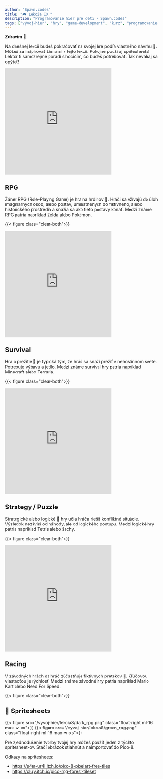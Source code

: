```yaml
---
author: "Spawn.codes"
title: "🎮 Lekcia IX."
description: "Programovanie hier pre deti - Spawn.codes"
tags: ["vývoj-hier", "hry", "game-development", "kurz", "programovanie-hier", "programovanie-pre-deti"]
---
```


**Zdravím 👋**

Na dnešnej lekcii budeš pokračovať na svojej hre podľa <span class="font-semibold text-lg text-slate-800 text-center max-w-sm mx-1 rounded-md px-2 py-1 bg-gradient-to-r from-indigo-200 via-red-200 to-yellow-100 shadow-md shadow-indigo-600">vlastného návrhu 🎨</span>. Môžeš sa inšpirovať žánrami v tejto lekcii. Pokojne použi aj spritesheets! Lektor ti samozrejme poradí s hocičím, čo budeš potrebovať. Tak neváhaj sa opýtať!

<iframe mozallowfullscreen="true" msallowfullscreen="true" id="game_drop" src="https://v6p9d9t4.ssl.hwcdn.net/html/3205232/index.html" allow="fullscreen *; geolocation; microphone; camera; midi; monetization; xr-spatial-tracking; gamepad; gyroscope; accelerometer; xr; cross-origin-isolated" frameborder="0" allowfullscreen="true" scrolling="no" allowtransparency="true" webkitallowfullscreen="true" width="350px" height="350px" class="float-right ml-8"></iframe>

## RPG
Žáner RPG (Role-Playing Game) je <span class="font-semibold text-lg text-slate-800 text-center max-w-sm mx-1 rounded-md px-2 py-1 bg-gradient-to-r from-indigo-200 via-red-200 to-yellow-100 shadow-md shadow-indigo-600">hra na hrdinov 🔮</span>. Hráči sa vžívajú do úloh imaginárnych osôb, alebo postáv, umiestnených do fiktívneho, alebo historického prostredia a snažia sa ako tieto postavy konať. Medzi známe RPG patria napríklad Zelda alebo Pokémon.

{{< figure class="clear-both">}}

<iframe id="game_drop" scrolling="no" allow="fullscreen *; geolocation; microphone; camera; midi; monetization; xr-spatial-tracking; gamepad; gyroscope; accelerometer; xr; cross-origin-isolated" src="https://v6p9d9t4.ssl.hwcdn.net/html/2708982/index.html" frameborder="0" allowfullscreen="true" mozallowfullscreen="true" msallowfullscreen="true" webkitallowfullscreen="true" allowtransparency="true" width="350px" height="350px" class="float-left mr-8"></iframe>

## Survival
<span class="font-semibold text-lg text-slate-800 text-center max-w-sm mx-1 rounded-md px-2 py-1 bg-gradient-to-r from-indigo-200 via-red-200 to-yellow-100 shadow-md shadow-indigo-600">Hra o prežitie 🧡</span> je typická tým, že hráč sa snaží prežiť v nehostinnom svete. Potrebuje výbavu a jedlo. Medzi známe survival hry patria napríklad Minecraft alebo Terraria.

{{< figure class="clear-both">}}

<iframe frameborder="0" allowfullscreen="true" id="game_drop" allowtransparency="true" webkitallowfullscreen="true" mozallowfullscreen="true" msallowfullscreen="true" src="https://v6p9d9t4.ssl.hwcdn.net/html/5285340/mimic_v1.1.1_itch/index.html" scrolling="no" allow="fullscreen *; geolocation; microphone; camera; midi; monetization; xr-spatial-tracking; gamepad; gyroscope; accelerometer; xr; cross-origin-isolated" width="350px" height="350px" class="float-right ml-8"></iframe>

## Strategy / Puzzle
Strategické alebo <span class="font-semibold text-lg text-slate-800 text-center max-w-sm mx-1 rounded-md px-2 py-1 bg-gradient-to-r from-indigo-200 via-red-200 to-yellow-100 shadow-md shadow-indigo-600">logické 🧠</span> hry učia hráča riešiť konfliktné situácie. Výsledok nezávisí od náhody, ale od logického postupu. Medzi logické hry patria napríklad Tetris alebo šachy.

{{< figure class="clear-both">}}

<iframe allow="fullscreen *; geolocation; microphone; camera; midi; monetization; xr-spatial-tracking; gamepad; gyroscope; accelerometer; xr; cross-origin-isolated" id="game_drop" allowtransparency="true" webkitallowfullscreen="true" mozallowfullscreen="true" msallowfullscreen="true" src="https://v6p9d9t4.ssl.hwcdn.net/html/5475007/sprint_html/index.html" frameborder="0" allowfullscreen="true" scrolling="no" width="350px" height="350px" class="float-left mr-8"></iframe>

## Racing
V závodných hrách sa hráč zúčastňuje fiktívnych <span class="font-semibold text-lg text-slate-800 text-center max-w-sm mx-1 rounded-md px-2 py-1 bg-gradient-to-r from-indigo-200 via-red-200 to-yellow-100 shadow-md shadow-indigo-600">pretekov 🏁</span>. Kľúčovou vlastnoťou je rýchlosť. Medzi známe závodné hry patria napríklad Mario Kart alebo Need For Speed.

{{< figure class="clear-both">}}

## 🎨 Spritesheets

{{< figure src="/vyvoj-hier/lekcia8/dark_rpg.png" class="float-right ml-16 max-w-xs">}}
{{< figure src="/vyvoj-hier/lekcia8/green_rpg.png" class="float-right ml-16 max-w-xs">}}

Pre zjednodušenie tvorby tvojej hry môžeš použiť jeden z týchto spritesheet-ov. Stačí obrázok stiahnúť a naimportovať do Pico-8.

Odkazy na spritesheets:
- https://s4m-ur4i.itch.io/pico-8-pixelart-free-tiles
- https://cluly.itch.io/pico-rpg-forest-tileset